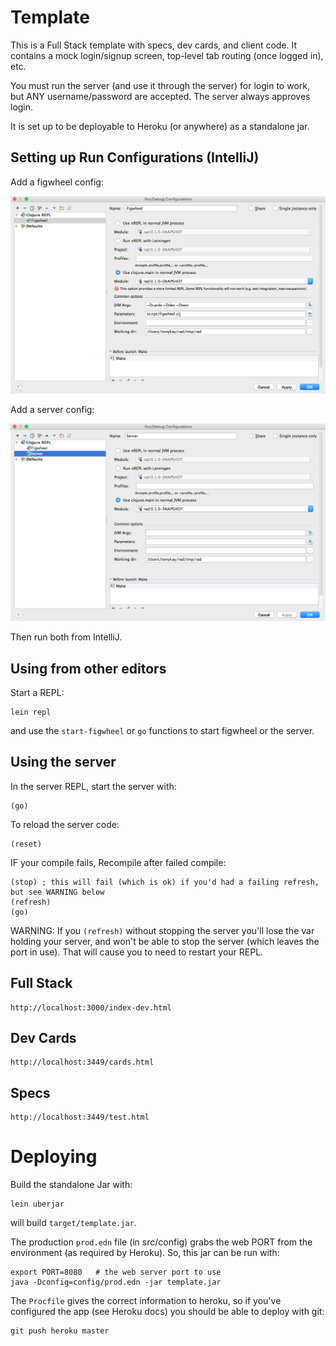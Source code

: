 # Template

This is a Full Stack template with specs, dev cards, and client code.
It contains a mock login/signup screen, top-level tab routing (once logged in), etc.

You must run the server (and use it through the server) for login to work, but ANY username/password are accepted. The
server always approves login.

It is set up to be deployable to Heroku (or anywhere) as a standalone jar.

## Setting up Run Configurations (IntelliJ)

Add a figwheel config:

<img src="docs/img/figwheel.png">

Add a server config:

<img src="docs/img/server.png">

Then run both from IntelliJ.

## Using from other editors

Start a REPL:

```
lein repl
```

and use the `start-figwheel` or `go` functions to start figwheel or the server.

## Using the server

In the server REPL, start the server with:

```
(go)
```

To reload the server code:

```
(reset)
```

IF your compile fails, Recompile after failed compile:

```
(stop) ; this will fail (which is ok) if you'd had a failing refresh, but see WARNING below
(refresh)
(go)
```

WARNING: If you `(refresh)` without stopping the server you'll lose the var holding your server, and won't be able
to stop the server (which leaves the port in use). That will cause you to need to restart your REPL.

## Full Stack

```
http://localhost:3000/index-dev.html
```

## Dev Cards

```
http://localhost:3449/cards.html
```

## Specs

```
http://localhost:3449/test.html
```

# Deploying

Build the standalone Jar with:

```
lein uberjar
```

will build `target/template.jar`. 

The production `prod.edn` file (in src/config) grabs the web PORT from
the environment (as required by Heroku). So, this jar can be run with:

```
export PORT=8080   # the web server port to use
java -Dconfig=config/prod.edn -jar template.jar
```

The `Procfile` gives the correct information to heroku, so if you've 
configured the app (see Heroku docs) you should be able to deploy with
git:

```
git push heroku master
```
